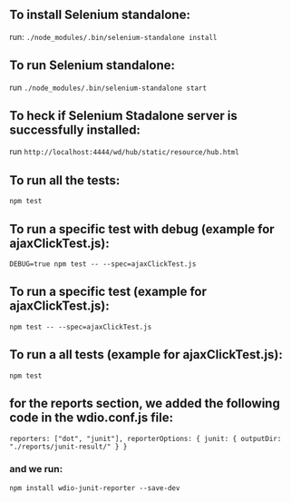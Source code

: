 ## To install Selenium standalone:

run: `./node_modules/.bin/selenium-standalone install`

## To run Selenium standalone:

run `./node_modules/.bin/selenium-standalone start`

## To heck if Selenium Stadalone server is successfully installed:

run `http://localhost:4444/wd/hub/static/resource/hub.html`

## To run all the tests:

`npm test`

## To run a specific test with debug (example for ajaxClickTest.js):

`DEBUG=true npm test -- --spec=ajaxClickTest.js`

## To run a specific test (example for ajaxClickTest.js):

`npm test -- --spec=ajaxClickTest.js`

## To run a all tests (example for ajaxClickTest.js):

`npm test`

## for the reports section, we added the following code in the wdio.conf.js file:

`reporters: ["dot", "junit"], reporterOptions: { junit: { outputDir: "./reports/junit-result/" } }`

### and we run:

`npm install wdio-junit-reporter --save-dev`

